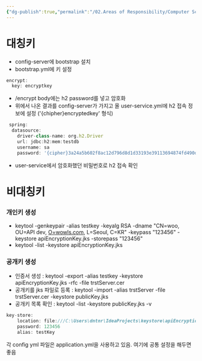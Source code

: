 ```yaml
---
{"dg-publish":true,"permalink":"/02.Areas of Responsibility/Computer Science & Tech Basic/Encrypt/","tags":["dev","encrypt"],"noteIcon":""}
---
```




# 대칭키

- config-server에 bootstrap 설치
- bootstrap.yml에 키 설정

```jsx
encrypt:
  key: encryptkey
```

- <config-server>/encrypt  body에는 h2 password를 넣고 암호화
- 위에서 나온 결과를 config-server가 가지고 올 user-service.yml에 h2 접속 정보에 설정 ('{chipher}encryptedkey' 형식)

```jsx
 spring:
  datasource:
    driver-class-name: org.h2.Driver
    url: jdbc:h2:mem:testdb
    username: sa
    password: '{cipher}3a24a5b602f8ac12d796d8d1d33193e39113694874fd490d26dc9494fd36f957'
```

- user-service에서 암호화했던 비밀번호로 h2 접속 확인

# 비대칭키

### 개인키 생성

- keytool -genkeypair -alias testkey -keyalg RSA -dname "CN=woo, OU=API dev, [O=wowls.com](http://o%3Dwowls.com/), L=Seoul, C=KR" -keypass "123456" -keystore apiEncryptionKey.jks -storepass "123456"
- keytool -list -keystore apiEncryptionKey.jks

### 공개키 생성

- 인증서 생성 : keytool -export -alias testkey -keystore apiEncryptionKey.jks -rfc -file trstServer.cer
- 공개키를 jks 파일로 등록 : keytool -import -alias trstServer -file trstServer.cer -keystore publicKey.jks
- 공개키 목록 확인 : keytool -list -keystore publicKey.jks -v

```jsx
key-store:
    location: file:///C:\Users\dntnr\IdeaProjects\keystore\apiEncryptionKey.jks
    password: 123456
    alias: testKey
```

각 config yml 파일은 application.yml을 사용하고 있음.  여기에 공통 설정을 해두면 좋음
